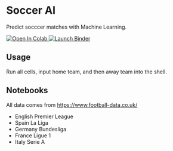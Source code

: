 # Soccer AI

Predict socccer matches with Machine Learning.

<a href="https://colab.research.google.com/drive/1_KI9zmyOxQl5ZQADv_DqfCJ0i14YSf_g?usp=sharing">
  <img src="https://colab.research.google.com/assets/colab-badge.svg" alt="Open In Colab"/>
</a>

<a href="https://hub-binder.mybinder.ovh/user/isaiahbjork-soccer_ai-on8dcy7j/lab">
  <img src="https://mybinder.org/badge_logo.svg" alt="Launch Binder"/>
</a>



## Usage
Run all cells, input home team, and then away team into the shell. 

## Notebooks
All data comes from https://www.football-data.co.uk/
* English Premier League
* Spain La Liga
* Germany Bundesliga
* France Ligue 1
* Italy Serie A
